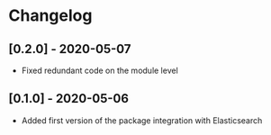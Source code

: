 # Changelog

## [0.2.0] - 2020-05-07

* Fixed redundant code on the module level


## [0.1.0] - 2020-05-06

* Added first version of the package integration with Elasticsearch
